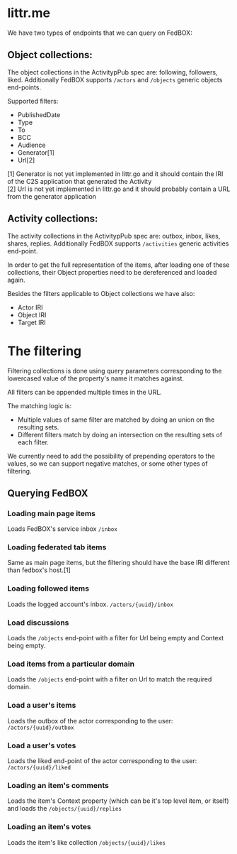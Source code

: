 # littr.me

We have two types of endpoints that we can query on FedBOX:

## Object collections:

The object collections in the ActivitypPub spec are: following, followers, liked.
Additionally FedBOX supports `/actors` and `/objects` generic objects end-points.

Supported filters:

  * PublishedDate
  * Type 
  * To
  * BCC
  * Audience
  * Generator[1]
  * Url[2]

[1] Generator is not yet implemented in littr.go and it should contain the IRI of the C2S application that generated the Activity  
[2] Url is not yet implemented in littr.go and it should probably contain a URL from the generator application  

## Activity collections:

The activity collections in the ActivitypPub spec are: outbox, inbox, likes, shares, replies.
Additionally FedBOX supports `/activities` generic activities end-point.

In order to get the full representation of the items, after loading one of these collections, their Object properties need to be dereferenced and loaded again.

Besides the filters applicable to Object collections we have also:

  * Actor IRI
  * Object IRI
  * Target IRI

# The filtering

Filtering collections is done using query parameters corresponding to the lowercased value of the property's name it matches against.

All filters can be appended multiple times in the URL. 

The matching logic is:

* Multiple values of same filter are matched by doing an union on the resulting sets.
* Different filters match by doing an intersection on the resulting sets of each filter.

We currently need to add the possibility of prepending operators to the values, so we can support negative matches, or some other types of filtering.

## Querying FedBOX

### Loading main page items

Loads FedBOX's service inbox `/inbox`

### Loading federated tab items

Same as main page items, but the filtering should have the base IRI different than fedbox's host.[1]


### Loading followed items

Loads the logged account's inbox. `/actors/{uuid}/inbox`

### Load discussions

Loads the `/objects` end-point with a filter for Url being empty and Context being empty.

### Load items from a particular domain

Loads the `/objects` end-point with a filter on Url to match the required domain.

### Load a user's items

Loads the outbox of the actor corresponding to the user: `/actors/{uuid}/outbox`

### Load a user's votes

Loads the liked end-point of the actor corresponding to the user: `/actors/{uuid}/liked`

### Loading an item's comments

Loads the item's Context property (which can be it's top level item, or itself) and loads the `/objects/{uuid}/replies`

### Loading an item's votes

Loads the item's like collection `/objects/{uuid}/likes`

